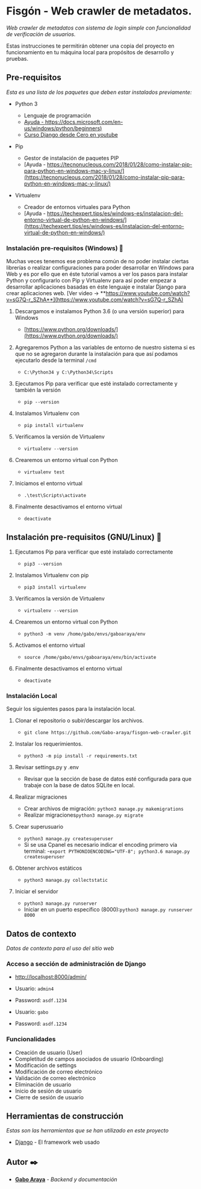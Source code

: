 # Fisgón - Web crawler de metadatos.

_Web crawler de metadatos con sistema de login simple con funcionalidad de verificación de usuarios._

Estas instrucciones te permitirán obtener una copia del proyecto en funcionamiento en tu máquina local para propósitos de desarrollo y pruebas.

## Pre-requisitos

_Esta es una lista de los paquetes que deben estar instalados previamente:_

* Python 3
	- Lenguaje de programación
	- [Ayuda - https://docs.microsoft.com/en-us/windows/python/beginners)](https://docs.microsoft.com/en-us/windows/python/beginners)
	- [Curso Django desde Cero en youtube](https://www.youtube.com/watch?v=vo4VF3neyrs)

* Pip
	- Gestor de instalación de paquetes PIP
	- [Ayuda - https://tecnonucleous.com/2018/01/28/como-instalar-pip-para-python-en-windows-mac-y-linux/](https://tecnonucleous.com/2018/01/28/como-instalar-pip-para-python-en-windows-mac-y-linux/)

* Virtualenv
	- Creador de entornos virtuales para Python
	- [Ayuda - https://techexpert.tips/es/windows-es/instalacion-del-entorno-virtual-de-python-en-windows/](https://techexpert.tips/es/windows-es/instalacion-del-entorno-virtual-de-python-en-windows/)

### Instalación pre-requisitos (Windows) 🔧

Muchas veces tenemos ese problema común de no poder instalar ciertas librerías o realizar configuraciones para poder desarrollar en Windows para Web y es por ello que en éste tutorial vamos a ver los pasos para instalar Python y configurarlo con Pip y Virtualenv para así poder empezar a desarrollar aplicaciones basadas en éste lenguaje e instalar Django para crear aplicaciones web. [Ver video -> **https://www.youtube.com/watch?v=sG7Q-r_SZhA**](https://www.youtube.com/watch?v=sG7Q-r_SZhA)

1. Descargamos e instalamos Python 3.6 (o una versión superior) para Windows
	- [https://www.python.org/downloads/](https://www.python.org/downloads/)

2. Agregaremos Python a las variables de entorno de nuestro sistema si es que no se agregaron durante la instalación para que así podamos ejecutarlo desde la terminal `/cmd`
	- `C:\Python34 y C:\Python34\Scripts`

3. Ejecutamos Pip para verificar que esté instalado correctamente y también la versión
	- `pip --version`

4. Instalamos Virtualenv con
	- `pip install virtualenv`

5. Verificamos la versión de Virtualenv
	- `virtualenv --version`

6. Crearemos un entorno virtual con Python
	- `virtualenv test`

7. Iniciamos el entorno virtual
	- `.\test\Scripts\activate`

8. Finalmente desactivamos el entorno virtual
	- `deactivate`

## Instalación pre-requisitos (GNU/Linux) 🔧

1. Ejecutamos Pip para verificar que esté instalado correctamente
	- `pip3 --version`

2. Instalamos Virtualenv con pip
	- `pip3 install virtualenv`

3. Verificamos la versión de Virtualenv
	- `virtualenv --version`

4. Crearemos un entorno virtual con Python
	- `python3 -m venv /home/gabo/envs/gaboaraya/env`

5. Activamos el entorno virtual
	- `source /home/gabo/envs/gaboaraya/env/bin/activate`

6. Finalmente desactivamos el entorno virtual
	- `deactivate`

### Instalación Local

Seguir los siguientes pasos para la instalación local.

1. Clonar el repositorio o subir/descargar los archivos.

	- `git clone https://github.com/Gabo-araya/fisgon-web-crawler.git`

2. Instalar los requerimientos.

	- `python3 -m pip install -r requirements.txt`

3. Revisar settings.py y .env
	- Revisar que la sección de base de datos esté configurada para que trabaje con la base de datos SQLite en local.

4. Realizar migraciones
	- Crear archivos de migración: `python3 manage.py makemigrations`
	- Realizar migraciones`python3 manage.py migrate`

5. Crear superusuario
	- `python3 manage.py createsuperuser`
	- Si se usa Cpanel es necesario indicar el encoding primero vía terminal:
		-`export PYTHONIOENCODING="UTF-8"; python3.6 manage.py createsuperuser`

6. Obtener archivos estáticos
	- `python3 manage.py collectstatic`

7. Iniciar el servidor
	- `python3 manage.py runserver`
	- Iniciar en un puerto específico (8000):`python3 manage.py runserver 8000`

## Datos de contexto

_Datos de contexto para el uso del sitio web_


### Acceso a sección de administración de Django

- [http://localhost:8000/admin/](http://localhost:8000/admin/)

- Usuario: `admin4`
- Password: `asdf.1234`

- Usuario: `gabo`
- Password: `asdf.1234`


### Funcionalidades

- Creación de usuario (User)
- Completitud de campos asociados de usuario (Onboarding)
- Modificación de settings
- Modificación de correo electrónico
- Validación de correo electrónico
- Eliminación de usuario
- Inicio de sesión de usuario
- Cierre de sesión de usuario


## Herramientas de construcción

_Estas son las herramientas que se han utilizado en este proyecto_

* [Django](https://www.djangoproject.com/) - El framework web usado


## Autor ✒️

* **[Gabo Araya](https://github.com/Gabo-araya/)** - *Backend y documentación*
